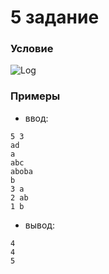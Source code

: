# 5 задание

### Условие

![Log](https://github.com/Prikalel/OldCode/blob/main/DeadProjects/tinkoff_competition/internship/Etask.png?raw=true)

### Примеры

- ввод:

```
5 3
ad
a
abc
aboba
b
3 a
2 ab
1 b
```

- вывод:

```
4
4
5
```